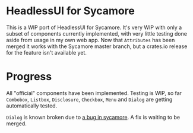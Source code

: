 # HeadlessUI for Sycamore

This is a WIP port of HeadlessUI for Sycamore. It's very WIP with only a subset of components
currently implemented, with very little testing done aside from usage in my own web app. Now that
`Attributes` has been merged it works with the Sycamore master branch, but a crates.io release for
the feature isn't available yet.

# Progress

All "official" components have been implemented.
Testing is WIP, so far `Combobox`, `Listbox`, `Disclosure`, `Checkbox`, `Menu` and `Dialog` are
getting automatically tested.

`Dialog` is known broken due to [a bug in sycamore](https://github.com/sycamore-rs/sycamore/issues/572).
A fix is waiting to be merged.